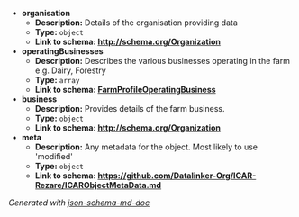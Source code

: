  - <b id="#/properties/organisation">organisation</b>
	 - **Description:** Details of the organisation providing data
	 - **Type:** `object`
	 - <b id="httpschema.orgorganization">Link to schema: http://schema.org/Organization</b>
 - <b id="#/properties/operatingBusinesses">operatingBusinesses</b>
	 - **Description:** Describes the various businesses operating in the farm e.g. Dairy, Forestry
	 - **Type:** `array`
	 - <b id="farmprofileoperatingbusinessfarmprofileoperatingbusiness.md">Link to schema: [FarmProfileOperatingBusiness](FarmProfileOperatingBusiness.md)</b>
 - <b id="#/properties/business">business</b>
	 - **Description:** Provides details of the farm business.
	 - **Type:** `object`
	 - <b id="httpschema.orgorganization">Link to schema: http://schema.org/Organization</b>
 - <b id="#/properties/meta">meta</b>
	 - **Description:** Any metadata for the object.  Most likely to use 'modified'
	 - **Type:** `object`
	 - <b id="httpsgithub.comdatalinker-orgicar-rezareicarobjectmetadata.md">Link to schema: https://github.com/Datalinker-Org/ICAR-Rezare/ICARObjectMetaData.md</b>

_Generated with [json-schema-md-doc](https://brianwendt.github.io/json-schema-md-doc/)_